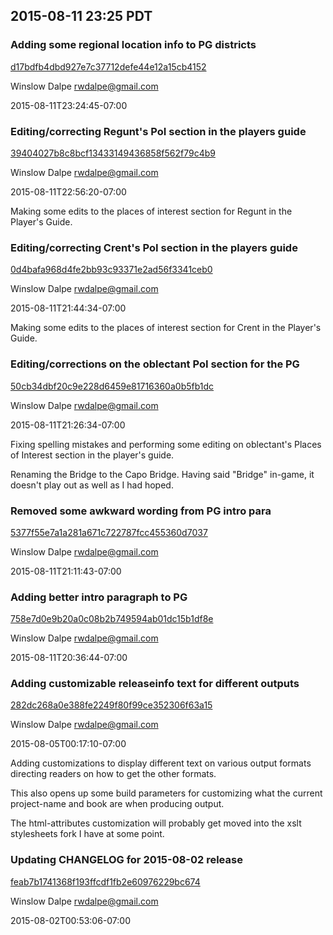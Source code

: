 ## 2015-08-11 23:25 PDT

### Adding some regional location info to PG districts

[d17bdfb4dbd927e7c37712defe44e12a15cb4152](https://github.com/rwdalpe/two-graves/commit/d17bdfb4dbd927e7c37712defe44e12a15cb4152)

Winslow Dalpe <rwdalpe@gmail.com>

2015-08-11T23:24:45-07:00


### Editing/correcting Regunt's PoI section in the players guide

[39404027b8c8bcf13433149436858f562f79c4b9](https://github.com/rwdalpe/two-graves/commit/39404027b8c8bcf13433149436858f562f79c4b9)

Winslow Dalpe <rwdalpe@gmail.com>

2015-08-11T22:56:20-07:00

Making some edits to the places of interest section for Regunt in the
Player's Guide.

### Editing/correcting Crent's PoI section in the players guide

[0d4bafa968d4fe2bb93c93371e2ad56f3341ceb0](https://github.com/rwdalpe/two-graves/commit/0d4bafa968d4fe2bb93c93371e2ad56f3341ceb0)

Winslow Dalpe <rwdalpe@gmail.com>

2015-08-11T21:44:34-07:00

Making some edits to the places of interest section for Crent in the
Player's Guide.

### Editing/corrections on the oblectant PoI section for the PG

[50cb34dbf20c9e228d6459e81716360a0b5fb1dc](https://github.com/rwdalpe/two-graves/commit/50cb34dbf20c9e228d6459e81716360a0b5fb1dc)

Winslow Dalpe <rwdalpe@gmail.com>

2015-08-11T21:26:34-07:00

Fixing spelling mistakes and performing some editing on oblectant's
Places of Interest section in the player's guide.

Renaming the Bridge to the Capo Bridge. Having said "Bridge" in-game,
it doesn't play out as well as I had hoped.

### Removed some awkward wording from PG intro para

[5377f55e7a1a281a671c722787fcc455360d7037](https://github.com/rwdalpe/two-graves/commit/5377f55e7a1a281a671c722787fcc455360d7037)

Winslow Dalpe <rwdalpe@gmail.com>

2015-08-11T21:11:43-07:00


### Adding better intro paragraph to PG

[758e7d0e9b20a0c08b2b749594ab01dc15b1df8e](https://github.com/rwdalpe/two-graves/commit/758e7d0e9b20a0c08b2b749594ab01dc15b1df8e)

Winslow Dalpe <rwdalpe@gmail.com>

2015-08-11T20:36:44-07:00


### Adding customizable releaseinfo text for different outputs

[282dc268a0e388fe2249f80f99ce352306f63a15](https://github.com/rwdalpe/two-graves/commit/282dc268a0e388fe2249f80f99ce352306f63a15)

Winslow Dalpe <rwdalpe@gmail.com>

2015-08-05T00:17:10-07:00

Adding customizations to display different text on various output
formats directing readers on how to get the other formats.

This also opens up some build parameters for customizing what the
current project-name and book are when producing output.

The html-attributes customization will probably get moved into
the xslt stylesheets fork I have at some point.

### Updating CHANGELOG for 2015-08-02 release

[feab7b1741368f193ffcdf1fb2e60976229bc674](https://github.com/rwdalpe/two-graves/commit/feab7b1741368f193ffcdf1fb2e60976229bc674)

Winslow Dalpe <rwdalpe@gmail.com>

2015-08-02T00:53:06-07:00

